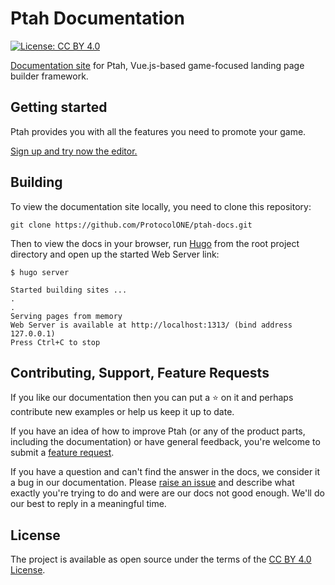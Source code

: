 # Ptah Documentation

[![License: CC BY 4.0](https://img.shields.io/badge/License-CC%20BY%204.0-lightgreen.svg)](https://creativecommons.org/licenses/by/4.0/)

[Documentation site](https://docs.ptah.pro) for Ptah, Vue.js-based game-focused landing page builder framework.

## Getting started

Ptah provides you with all the features you need to promote your game.

[Sign up and try now the editor.](https://ptah.pro/signup)

## Building

To view the documentation site locally, you need to clone this repository:

```
git clone https://github.com/ProtocolONE/ptah-docs.git
```

Then to view the docs in your browser, run [Hugo](https://gohugo.io/getting-started/quick-start/) from the root project directory and open up the started Web Server link:

```
$ hugo server

Started building sites ...
.
.
Serving pages from memory
Web Server is available at http://localhost:1313/ (bind address 127.0.0.1)
Press Ctrl+C to stop
```

## Contributing, Support, Feature Requests

If you like our documentation then you can put a ⭐ on it and perhaps contribute new examples or help us keep it up to date.

If you have an idea of how to improve Ptah (or any of the product parts, including the documentation) or have general feedback, you're welcome to submit a [feature request](../../issues/new?assignees=&labels=&template=feature_request.md&title=).

If you have a question and can't find the answer in the docs, we consider it a bug in our documentation. Please [raise an issue](../../issues/new?assignees=&labels=&template=bug_report.md&title=) and describe what exactly you're trying to do and were are our docs not good enough. We'll do our best to reply in a meaningful time.

## License

The project is available as open source under the terms of the [CC BY 4.0 License](https://creativecommons.org/licenses/by/4.0/).